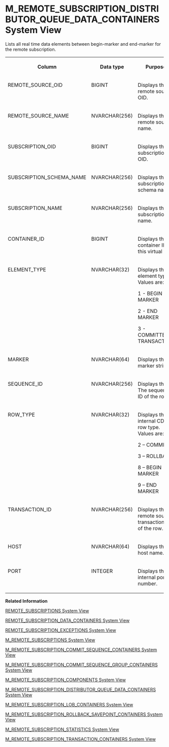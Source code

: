 <!-- loio0cf80ab38f42429b8a61153b465ea308 -->

# M\_REMOTE\_SUBSCRIPTION\_DISTRIBUTOR\_QUEUE\_DATA\_CONTAINERS System View

Lists all real time data elements between begin-marker and end-marker for the remote subscription.




<table>
<tr>
<th valign="top">

Column



</th>
<th valign="top">

Data type



</th>
<th valign="top">

Purpose



</th>
</tr>
<tr>
<td valign="top">

REMOTE\_SOURCE\_OID



</td>
<td valign="top">

BIGINT



</td>
<td valign="top">

Displays the remote source OID.



</td>
</tr>
<tr>
<td valign="top">

REMOTE\_SOURCE\_NAME



</td>
<td valign="top">

NVARCHAR\(256\)



</td>
<td valign="top">

Displays the remote source name.



</td>
</tr>
<tr>
<td valign="top">

SUBSCRIPTION\_OID



</td>
<td valign="top">

BIGINT



</td>
<td valign="top">

Displays the subscription OID.



</td>
</tr>
<tr>
<td valign="top">

SUBSCRIPTION\_SCHEMA\_NAME



</td>
<td valign="top">

NVARCHAR\(256\)



</td>
<td valign="top">

Displays the subscription schema name.



</td>
</tr>
<tr>
<td valign="top">

SUBSCRIPTION\_NAME



</td>
<td valign="top">

NVARCHAR\(256\)



</td>
<td valign="top">

Displays the subscription name.



</td>
</tr>
<tr>
<td valign="top">

CONTAINER\_ID



</td>
<td valign="top">

BIGINT



</td>
<td valign="top">

Displays the container ID of this virtual file.



</td>
</tr>
<tr>
<td valign="top">

ELEMENT\_TYPE



</td>
<td valign="top">

NVARCHAR\(32\)



</td>
<td valign="top">

Displays the element type. Values are:

1 - BEGIN MARKER

2 - END MARKER

3 - COMMITTED TRANSACTION



</td>
</tr>
<tr>
<td valign="top">

MARKER



</td>
<td valign="top">

NVARCHAR\(64\)



</td>
<td valign="top">

Displays the marker string.



</td>
</tr>
<tr>
<td valign="top">

SEQUENCE\_ID



</td>
<td valign="top">

NVARCHAR\(256\)



</td>
<td valign="top">

Displays the The sequence ID of the row.



</td>
</tr>
<tr>
<td valign="top">

ROW\_TYPE



</td>
<td valign="top">

NVARCHAR\(32\)



</td>
<td valign="top">

Displays the internal CDC row type. Values are:

2 – COMMIT

3 – ROLLBACK

8 – BEGIN MARKER

9 – END MARKER



</td>
</tr>
<tr>
<td valign="top">

TRANSACTION\_ID



</td>
<td valign="top">

NVARCHAR\(256\)



</td>
<td valign="top">

Displays the remote source transaction ID of the row.



</td>
</tr>
<tr>
<td valign="top">

HOST



</td>
<td valign="top">

NVARCHAR\(64\)



</td>
<td valign="top">

Displays the host name.



</td>
</tr>
<tr>
<td valign="top">

PORT



</td>
<td valign="top">

INTEGER



</td>
<td valign="top">

Displays the internal port number.



</td>
</tr>
</table>

**Related Information**  


[REMOTE\_SUBSCRIPTIONS System View](../021-System-Views/remote-subscriptions-system-view-cf68b16.md "Lists all the remote subscriptions created for a remote source.")

[REMOTE\_SUBSCRIPTION\_DATA\_CONTAINERS System View](../021-System-Views/remote-subscription-data-containers-system-view-9289305.md "Provides information regarding remote subscription data.")

[REMOTE\_SUBSCRIPTION\_EXCEPTIONS System View](../021-System-Views/remote-subscription-exceptions-system-view-6a5ada4.md "Provides remote subscription exception information.")

[M\_REMOTE\_SUBSCRIPTIONS System View](m-remote-subscriptions-system-view-5bb5aec.md "Provides the status and run-time information of a remote subscription.")

[M\_REMOTE\_SUBSCRIPTION\_COMMIT\_SEQUENCE\_CONTAINERS System View](m-remote-subscription-commit-sequence-containers-system-view-ce09386.md "Lists all real time data elements such as markers and commit / rollback rows in the remote subscription commit sequence container.")

[M\_REMOTE\_SUBSCRIPTION\_COMMIT\_SEQUENCE\_GROUP\_CONTAINERS System View](m-remote-subscription-commit-sequence-group-containers-system-vie-b66586f.md "Lists all CommitSequece virtual files for a remote source, and the number of entries stored in each virtual file.")

[M\_REMOTE\_SUBSCRIPTION\_COMPONENTS System View](m-remote-subscription-components-system-view-8a707f0.md "Provides remote subscription component information.")

[M\_REMOTE\_SUBSCRIPTION\_DISTRIBUTOR\_QUEUE\_DATA\_CONTAINERS System View](m-remote-subscription-distributor-queue-data-containers-system-vi-0cf80ab.md "Lists all real time data elements between begin-marker and end-marker for the remote subscription.")

[M\_REMOTE\_SUBSCRIPTION\_LOB\_CONTAINERS System View](m-remote-subscription-lob-containers-system-view-13e3ccb.md "Lists all lob container IDs for each remote subscription transaction.")

[M\_REMOTE\_SUBSCRIPTION\_ROLLBACK\_SAVEPOINT\_CONTAINERS System View](m-remote-subscription-rollback-savepoint-containers-system-view-0217719.md "Lists all rollback save points for each remote subscription transaction.")

[M\_REMOTE\_SUBSCRIPTION\_STATISTICS System View](m-remote-subscription-statistics-system-view-859e5eb.md "Provides remote subscription statistic information.")

[M\_REMOTE\_SUBSCRIPTION\_TRANSACTION\_CONTAINERS System View](m-remote-subscription-transaction-containers-system-view-6134e02.md "Lists all real time data rowsets in the remote subscription transaction container.")

